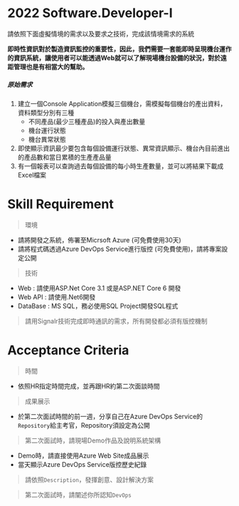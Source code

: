 # 2022 Software.Developer-I
請依照下面虛擬情境的需求以及要求之技術，完成該情境需求的系統

**即時性資訊對於製造資訊監控的重要性，因此，我們需要一套能即時呈現機台運作的資訊系統，讓使用者可以能透過Web就可以了解現場機台設備的狀況，對於遠距管理也是有相當大的幫助。**

##### 原始需求
1. 建立一個Console Application模擬三個機台，需模擬每個機台的產出資料，資料類型分別有三種
   - 不同產品(最少三種產品)的投入與產出數量
   - 機台運行狀態
   - 機台異常狀態
2. 即使顯示資訊最少要包含每個設備運行狀態、異常資訊顯示、機台內目前進出的產品數和當日累積的生產產品量
3. 有一個報表可以查詢過去每個設備的每小時生產數量，並可以將結果下載成Excel檔案

# Skill Requirement
> 環境
- 請將開發之系統，佈署至Micrsoft Azure (可免費使用30天)
- 請將程式碼透過Azure DevOps Service進行版控 (可免費使用)，請將專案設定公開
> 技術
- Web : 請使用ASP.Net Core 3.1 或是ASP.NET Core 6 開發
- Web API : 請使用.Net6開發
- DataBase : MS SQL，務必使用SQL Project開發SQL程式
> 請用Signalr技術完成即時通訊的需求，所有開發都必須有版控機制

# Acceptance Criteria
> 時間
- 依照HR指定時間完成，並再跟HR約第二次面談時間

> 成果展示
- 於第二次面試時間的前一週，分享自己在Azure DevOps Service的`Repository`給主考官，Repository須設定為公開

> 第二次面試時，請現場Demo作品及說明系統架構
- Demo時，請直接使用Azure Web Site成品展示
- 當天顯示Azure DevOps Service版控歷史紀錄

> 請依照`Description`，發揮創意、設計解決方案

> 第二次面試時，請闡述你所認知`DevOps` 
